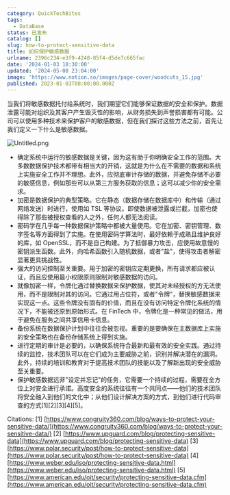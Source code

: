 ```yaml
---
category: QuickTechBites
tags:
  - DataBase
status: 已发布
catalog: []
slug: how-to-protect-sensitive-data
title: 如何保护敏感数据
urlname: 2396c234-e3f9-4248-85f4-d5de7c665fac
date: '2024-01-03 18:30:00'
updated: '2024-05-08 23:04:00'
image: 'https://www.notion.so/images/page-cover/woodcuts_15.jpg'
published: 2023-01-03T08:00:00.000Z
---
```


当我们将敏感数据托付给系统时，我们期望它们能够保证数据的安全和保护。数据泄露可能对组织及其客户产生毁灭性的影响，从财务损失到声誉损害都有可能。公司可以使用多种技术来保护客户的敏感数据，但在我们探讨这些方法之前，首先让我们定义一下什么是敏感数据。


![Untitled.png](https://prod-files-secure.s3.us-west-2.amazonaws.com/5d24fe63-e567-4804-86f9-9fdc62e13082/aa7e6578-50d6-4f37-a4e4-28071bd0fba3/Untitled.png?X-Amz-Algorithm=AWS4-HMAC-SHA256&X-Amz-Content-Sha256=UNSIGNED-PAYLOAD&X-Amz-Credential=ASIAZI2LB466S63FEZ7M%2F20250412%2Fus-west-2%2Fs3%2Faws4_request&X-Amz-Date=20250412T213330Z&X-Amz-Expires=3600&X-Amz-Security-Token=IQoJb3JpZ2luX2VjEGUaCXVzLXdlc3QtMiJIMEYCIQD1%2FvK6nZfjCikro51DlfBJjmmSKueR%2FqEjoX3iqiwOGwIhANYUL%2FRPuQq1ErQZjHr%2FDQ4dU014p30rO3vhQ1dZgmrjKogECN7%2F%2F%2F%2F%2F%2F%2F%2F%2F%2FwEQABoMNjM3NDIzMTgzODA1IgzvzkoKhLRXe88qw%2Fwq3ANXM%2Fd0rOkbui58ohonFIkinQrpCVciiaH1aCVVXbgB570Osqmes3lokFffHv8uvHSkpVM1sYT5WOtILVcIS%2BAG2hJ5fkQ4uY%2FRWNGr8P%2BZ1gbSHOhCNUap0%2FDpFfvhZiRQGPvXfTvh2A0mCeuvuRutePNFexK9Op9MPOhrOx6aQPFtkLNajopOEaxIT%2FtlUfVdJ5jPerqyZ4uvQ7nodUXpmRfeh6bYoE1AkTFEgbf%2BY7rf3VH92xm7Wh1s5CphuqQkRoi37pdQfqfZgNCrWNs0WL%2BkYfWBJ04rPSJS6KqK9rgQ9YbhqpeYdSaQ8LGYZfZdQKNrjV9Vggf6GXh0FdJN%2Br7oFy0ga0X3RRHWkMxnWjXxYpQysdHjqj8JZ55PEEDHu5q0ny4F9RjRONyE81KM60tStUKEuBSk9u8MLgsA8YY9W6SPOk0ksrC7QvtadHb%2FWc9r0W6qj3M2f%2Buhk%2FTEyxGWzU97pDHatPJez9nzyeQLXsgOiHje7qC%2BMl0wmqt0TEGI%2FcEqnO6aQ9V0PLL%2Fkrprt834slfAhyyz39c%2Bn7O4bEh77qDGCRiJXbTmRzLQOjn69sM8WL5996GZzKQfAShgQ7OQ%2Fag2k512HLt8fYDt3%2FyUkju8GGy1RTDQruu%2FBjqkAa695Jg8AYRuvs8K%2BXTjpKgOkAzuUaP4aOwqLW%2FOAgSLKdD%2BBH2ReAxTD9qBDjOhhGAlf1W5UV%2FOf%2BE0T3A8Eaqlm%2FGkdCoc6V%2FvAABANh4dfWPm286eFcak11boXpB%2FSvZbMKfdiEYAVti1VFPRnRoQkBAcD0pvqoIEKz9tM3nGXdiuDgxMqNIp44JoiYRxmB6sfJOnvy2wSelejfJhY%2BdcxMFM&X-Amz-Signature=9c75fc864878cffee062d9a4688f8e30ddadc9637e94acc3b2efcce7a8114102&X-Amz-SignedHeaders=host&x-id=GetObject)

- 确定系统中运行的敏感数据是关键，因为这有助于你明确安全工作的范围。大多数数据保护技术都带有相当大的开销，这就是为什么在不需要的数据和系统上实施安全工作并不理想。此外，应彻底审计存储的数据，并避免存储不必要的敏感信息，例如那些可以从第三方服务获取的信息；这可以减少你的安全需求。
- 加密是数据保护的典型策略。它在静态（数据存储在数据库中）和传输（通过网络发送）时进行，使用如 TSL 等协议。即使数据被泄露或拦截，加密也使得除了那些被授权查看的人之外，任何人都无法阅读。
- 密码学在几乎每一种数据保护策略中都被大量使用。它在加密、密钥管理、数字签名等方面得到了实施。在使用密码学算法时，最好依赖于成熟且维护良好的库，如 OpenSSL，而不是自己构建。为了抵御暴力攻击，应使用故意慢的密钥派生函数。此外，向哈希函数引入随机数据，或者"盐"，使得攻击者解密显著更具挑战性。
- 强大的访问控制至关重要。用于加密的密钥应定期更换，所有请求都应被认证，而且应使用最小权限原则限制对敏感数据的访问。
- 就像加密一样，令牌化通过替换数据来保护数据，使其对未经授权的方无法使用，而不是限制对其的访问。它通过用占位符，或者"令牌"，替换敏感数据来实现这一点。这些令牌没有固有的价值，而且在没有访问特定令牌化系统的情况下，不能被还原到原始形式。在 FinTech 中，令牌化是一种常见的做法，用于避免在服务之间共享信用卡信息。
- 备份系统在数据保护计划中往往会被忽视。重要的是要确保在主数据库上实施的安全策略也在备份存储系统上得到实施。
- 进行定期的审计是必要的，以确保系统符合最新和最有效的安全实践。通过持续的监控，技术团队可以在它们成为主要威胁之前，识别并解决潜在的漏洞。此外，持续的培训和教育对于提高技术团队的技能以及了解新出现的安全威胁至关重要。
- 保护敏感数据远非"设定并忘记"的任务，它需要一个持续的过程，需要在全方位上对安全进行承诺。高度安全的系统往往有一个共同点——他们的技术团队将安全融入到他们的文化中；从他们设计解决方案的方式，到他们进行代码审查的方式[1][2][3][4][5]。

Citations:
[1] [https://www.congruity360.com/blog/ways-to-protect-your-sensitive-data/](https://www.congruity360.com/blog/ways-to-protect-your-sensitive-data/)
[2] [https://www.upguard.com/blog/protecting-sensitive-data](https://www.upguard.com/blog/protecting-sensitive-data)
[3] [https://www.polar.security/post/how-to-protect-sensitive-data](https://www.polar.security/post/how-to-protect-sensitive-data)
[4] [https://www.weber.edu/iso/protecting-sensitive-data.html](https://www.weber.edu/iso/protecting-sensitive-data.html)
[5] [https://www.american.edu/oit/security/protecting-sensitive-data.cfm](https://www.american.edu/oit/security/protecting-sensitive-data.cfm)

